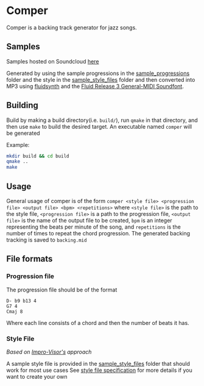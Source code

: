 # Comper

Comper is a backing track generator for jazz songs.

## Samples
Samples hosted on Soundcloud [here](https://soundcloud.com/joseph-tan-486477918/sets/automatically-generated-backing-tracks)

Generated by using the sample progressions in the [sample_progressions](sample_progressions) folder and the style in the [sample_style_files](sample_style_files) folder and then converted into MP3 using [fluidsynth](https://www.fluidsynth.org/) and the [Fluid Release 3 General-MIDI Soundfont](https://member.keymusician.com/Member/FluidR3_GM/index.html).

## Building

Build by making a build directory(i.e. `build/`), run `qmake` in that directory, and then use `make` to build the desired target. An executable named `comper` will be generated

Example:

```bash
mkdir build && cd build
qmake ..
make
```

## Usage
General usage of comper is of the form `comper <style file> <progression file> <output file> <bpm> <repetitions>` where `<style file>` is the path to the style file, `<progression file>` is a path to the progression file, `<output file>` is the name of the output file to be created, `bpm` is an integer representing the beats per minute of the song, and `repetitions` is the number of times to repeat the chord progression. The generated backing tracking is saved to `backing.mid`

## File formats
### Progression file
The progression file should be of the format
```
D- b9 b13 4
G7 4
Cmaj 8
```
Where each line consists of a chord and then the number of beats it has.

### Style File
*Based on [Impro-Visor's](https://www.cs.hmc.edu/~keller/jazz/improvisor/) approach*

A sample style file is provided in the [sample_style_files](sample_style_files) folder that should work for most use cases
See [style file specification](style.md) for more details if you want to create your own
